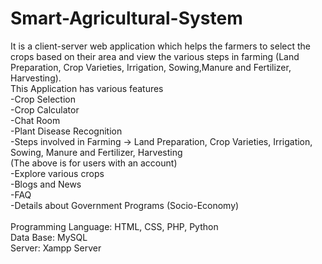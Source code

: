 # Smart-Agricultural-System
  It is a client-server web application which helps the farmers to select the crops based on their area and view the various steps in farming (Land Preparation, Crop Varieties, Irrigation, Sowing,Manure and Fertilizer, Harvesting).<br>
This Application has various features<br>
-Crop Selection<br>
-Crop Calculator<br>
-Chat Room<br>
-Plant Disease Recognition<br>
-Steps involved in Farming -> Land Preparation, Crop Varieties, Irrigation, Sowing, Manure and Fertilizer, Harvesting<br>
(The above is for users with an account) <br>
-Explore various crops<br>
-Blogs and News<br>
-FAQ<br>
-Details about Government Programs (Socio-Economy)<br><br>
Programming Language: HTML, CSS, PHP, Python<br>
Data Base: MySQL<br>
Server: Xampp Server<br>
